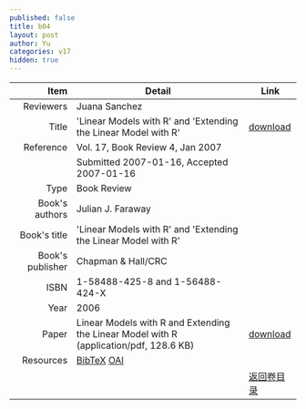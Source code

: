 ```yaml
---
published: false
title: b04
layout: post
author: Yu
categories: v17
hidden: true
---
```


| Item | Detail | Link |
|---:|---|---|
| Reviewers | Juana Sanchez| |
| Title |'Linear Models with R' and 'Extending the Linear Model with R' | [download](http://www.jstatsoft.org/v17/b04/paper) |
| Reference |Vol. 17, Book Review 4, Jan 2007 | |
| | Submitted 2007-01-16, Accepted 2007-01-16| | 
| Type | Book Review| |
| Book's authors | Julian J. Faraway| |
| Book's title | 'Linear Models with R' and 'Extending the Linear Model with R'| |
| Book's publisher | Chapman & Hall/CRC| |
| ISBN | 1-58488-425-8 and 1-56488-424-X| |
| Year | 2006| |
| Paper | Linear Models with R and Extending the Linear Model with R  (application/pdf, 128.6 KB)| [download](http://www.jstatsoft.org/v17/b04/paper) |
| Resources | [BibTeX](http://www.jstatsoft.org/v17/b04/bibtex) [OAI](http://www.jstatsoft.org/oai?verb=GetRecord&identifier=oai.jstatsoft/v17/b04&prefix=oai_dc)| |
| |  | [返回卷目录]({{site.baseurl}}/volume/v17.html) |